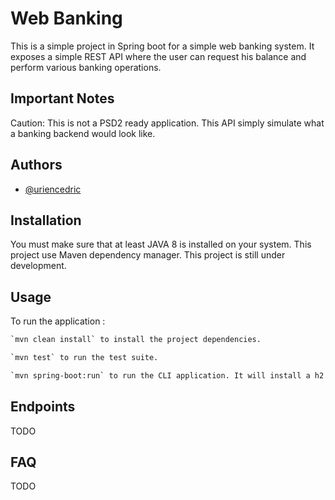 # Web Banking

This is a simple project in Spring boot for a simple web banking system. It exposes a simple REST API where the user can request 
his balance and perform various banking operations.


## Important Notes

Caution: This is not a PSD2 ready application. This API simply simulate what a banking backend would look like.

## Authors

- [@uriencedric](https://www.github.com/uriencedric)


## Installation


You must make sure that at least JAVA 8 is installed on your system. This project use Maven dependency manager.
This project is still under development.

## Usage

To run the application :

```bash
`mvn clean install` to install the project dependencies.

`mvn test` to run the test suite.

`mvn spring-boot:run` to run the CLI application. It will install a h2 db @  the ~/ folder on your computer.
```

## Endpoints

 TODO

## FAQ

TODO


